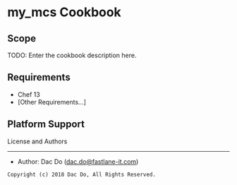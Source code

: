 # my_mcs Cookbook

## Scope

TODO: Enter the cookbook description here.

## Requirements

- Chef 13
- [Other Requirements...]

## Platform Support


License and Authors

-----

- Author: Dac Do (<dac.do@fastlane-it.com>)

```text
Copyright (c) 2018 Dac Do, All Rights Reserved.
```
